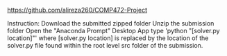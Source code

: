 https://github.com/alireza260/COMP472-Project

Instruction: 
Download the submitted zipped folder
Unzip the submission folder
Open the "Anaconda Prompt" Desktop App
type 'python "[solver.py location]"' where [solver.py location] is replaced by the location of the solver.py file found within the root level src folder of the submission.